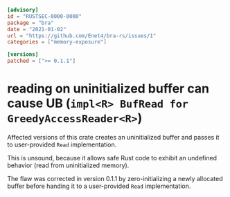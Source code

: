 ```toml
[advisory]
id = "RUSTSEC-0000-0000"
package = "bra"
date = "2021-01-02"
url = "https://github.com/Enet4/bra-rs/issues/1"
categories = ["memory-exposure"]

[versions]
patched = [">= 0.1.1"]
```

# reading on uninitialized buffer can cause UB (`impl<R> BufRead for GreedyAccessReader<R>`)

Affected versions of this crate creates an uninitialized buffer and passes it to user-provided `Read` implementation.

This is unsound, because it allows safe Rust code to exhibit an undefined behavior (read from uninitialized memory).

The flaw was corrected in version 0.1.1 by zero-initializing a newly allocated buffer
before handing it to a user-provided `Read` implementation. 
